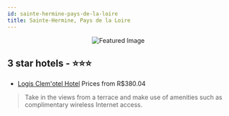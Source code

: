 ```yaml
---
id: sainte-hermine-pays-de-la-loire
title: Sainte-Hermine, Pays de la Loire
---
```


<center><img src="https://i.travelapi.com/hotels/33000000/32470000/32469000/32468941/5954a88b_z.jpg" alt="Featured Image" /></center>


##  3 star hotels - ⭐️⭐️⭐️

-    [Logis Clem'otel Hotel](https://us.hurb.com/hotels/sainte-hermine/logis-clem-otel-hotel-JNP-JP966376?cmp=18055) Prices from R$380.04
   > Take in the views from a terrace and make use of amenities such as complimentary wireless Internet access.
